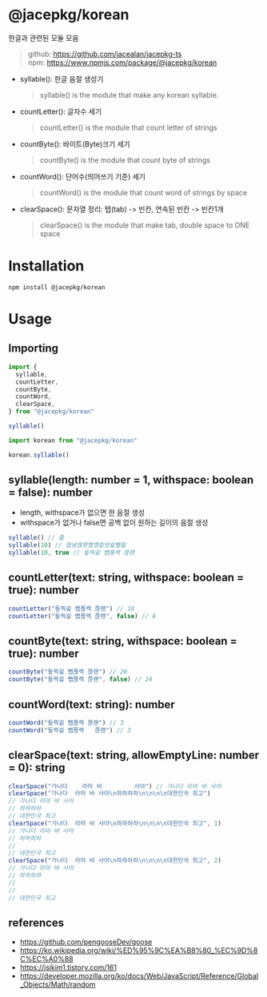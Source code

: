 # @jacepkg/korean

한글과 관련된 모듈 모음

> github: https://github.com/jacealan/jacepkg-ts  
> npm: https://www.npmjs.com/package/@jacepkg/korean

- syllable(): 한글 음절 생성기
  > syllable() is the module that make any korean syllable.
- countLetter(): 글자수 세기
  > countLetter() is the module that count letter of strings
- countByte(): 바이트(Byte)크기 세기
  > countByte() is the module that count byte of strings
- countWord(): 단어수(띄어쓰기 기준) 세기
  > countWord() is the module that count word of strings by space
- clearSpace(): 문자열 정리: 탭(tab) -> 빈칸, 연속된 빈칸 -> 빈칸1개
  > clearSpace() is the module that make tab, double space to ONE space

# Installation

```shell
npm install @jacepkg/korean
```

# Usage

## Importing

```ts
import {
  syllable,
  countLetter,
  countByte,
  countWord,
  clearSpace,
} from "@jacepkg/korean"

syllable()
```

```ts
import korean from "@jacepkg/korean"

korean.syllable()
```

## syllable(length: number = 1, withspace: boolean = false): number

- length, withspace가 없으면 한 음절 생성
- withspace가 없거나 false면 공백 없이 원하는 길이의 음절 생성

```ts
syllable() // 촒
syllable(10) // 줩뇅쳱펻뻘껨즰쌍쉁뺼죓
syllable(10, true // 둎찍굍 뺍푡롁 쯚럔
```

## countLetter(text: string, withspace: boolean = true): number

```ts
countLetter("둎찍굍 뺍푡롁 쯚럔") // 10
countLetter("둎찍굍 뺍푡롁 쯚럔", false) // 8
```

## countByte(text: string, withspace: boolean = true): number

```ts
countByte("둎찍굍 뺍푡롁 쯚럔") // 26
countByte("둎찍굍 뺍푡롁 쯚럔", false) // 24
```

## countWord(text: string): number

```ts
countWord("둎찍굍 뺍푡롁 쯚럔") // 3
countWord("둎찍굍 뺍푡롁   쯚럔") // 3
```

## clearSpace(text: string, allowEmptyLine: number = 0): string

```ts
clearSpace("가나다    라마 바         사아") // 가나다 라마 바 사아
clearSpace("가나다  라마 바 사아\n하하하하\n\n\n\n대한민국 최고")
// 가나다 라마 바 사아
// 하하하하
// 대한민국 최고
clearSpace("가나다  라마 바 사아\n하하하하\n\n\n\n대한민국 최고", 1)
// 가나다 라마 바 사아
// 하하하하
//
// 대한민국 최고
clearSpace("가나다  라마 바 사아\n하하하하\n\n\n\n대한민국 최고", 2)
// 가나다 라마 바 사아
// 하하하하
//
//
// 대한민국 최고
```

## references

- https://github.com/pengooseDev/goose
- https://ko.wikipedia.org/wiki/%ED%95%9C%EA%B8%80_%EC%9D%8C%EC%A0%88
- https://jsikim1.tistory.com/161
- https://developer.mozilla.org/ko/docs/Web/JavaScript/Reference/Global_Objects/Math/random
